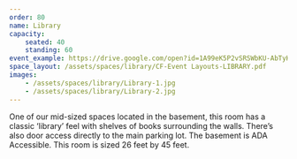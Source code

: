 ```yaml
---
order: 80
name: Library
capacity:
    seated: 40
    standing: 60
event_example: https://drive.google.com/open?id=1A99eK5P2vSRSWbKU-AbTyHQsni5FtoEF
space_layout: /assets/spaces/library/CF-Event Layouts-LIBRARY.pdf
images:
    - /assets/spaces/library/Library-1.jpg
    - /assets/spaces/library/Library-2.jpg
---
```


One of our mid-sized spaces located in the basement, this room has a classic
‘library’ feel with shelves of books surrounding the walls. There’s also door
access directly to the main parking lot. The basement is ADA Accessible. This
room is sized 26 feet by 45 feet.

